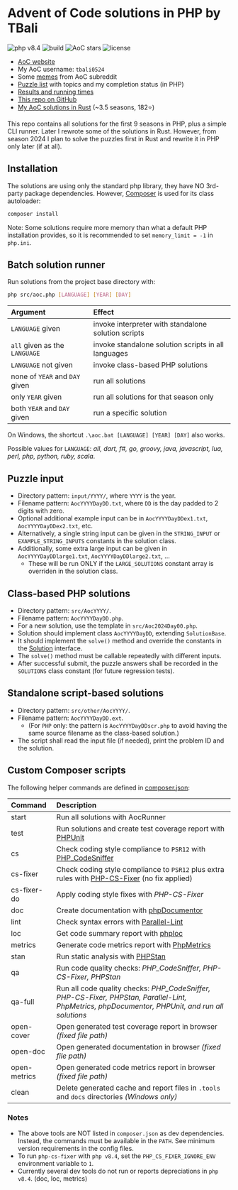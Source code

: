 # Advent of Code solutions in PHP by TBali

![php v8.4](https://shields.io/badge/php-8.4-blue?logo=php)
![build](https://img.shields.io/github/actions/workflow/status/tbali0524/advent-of-code-solutions/qa.yml)
![AoC stars](https://img.shields.io/badge/total%20AoC%20⭐-476-green)
![license](https://img.shields.io/github/license/tbali0524/advent-of-code-solutions)

* [AoC website](https://adventofcode.com/)
* My AoC username: `tbali0524`
* Some [memes](memes.md) from AoC subreddit
* [Puzzle list](puzzles.md) with topics and my completion status (in PHP)
* [Results and running times](results.md)
* [This repo on GitHub](https://github.com/tbali0524/advent-of-code-solutions)
* [My AoC solutions in Rust](https://github.com/tbali0524/advent-of-code-rust) (~3.5 seasons, 182⭐)

This repo contains all solutions for the first 9 seasons in PHP, plus a simple CLI runner. Later I rewrote some of the solutions in Rust. However, from season 2024 I plan to solve the puzzles first in Rust and rewrite it in PHP only later (if at all).

## Installation

The solutions are using only the standard php library, they have NO 3rd-party package dependencies.
However, [Composer](https://getcomposer.org/) is used for its class autoloader:

```sh
composer install
```

Note: Some solutions require more memory than what a default PHP installation provides, so it is recommended to set `memory_limit = -1` in `php.ini`.

## Batch solution runner

Run solutions from the project base directory with:

```sh
php src/aoc.php [LANGUAGE] [YEAR] [DAY]
```

| Argument                       | Effect                                              |
|:-------------------------------|:----------------------------------------------------|
| `LANGUAGE` given               | invoke interpreter with standalone solution scripts |
| `all` given as the `LANGUAGE`  | invoke standalone solution scripts in all languages |
| `LANGUAGE` not given           | invoke class-based PHP solutions                    |
| none of `YEAR` and `DAY` given | run all solutions                                   |
| only `YEAR` given              | run all solutions for that season only              |
| both `YEAR` and `DAY` given    | run a specific solution                             |

On Windows, the shortcut `.\aoc.bat [LANGUAGE] [YEAR] [DAY]` also works.

Possible values for `LANGUAGE`:
_all, dart, f#, go, groovy, java, javascript, lua, perl, php, python, ruby, scala_.

## Puzzle input

* Directory pattern: `input/YYYY/`, where `YYYY` is the year.
* Filename pattern: `AocYYYYDayDD.txt`, where `DD` is the day padded to 2 digits with zero.
* Optional additional example input can be in `AocYYYYDayDDex1.txt`, `AocYYYYDayDDex2.txt`, etc.
* Alternatively, a single string input can be given in the `STRING_INPUT` or `EXAMPLE_STRING_INPUTS` constants in the solution class.
* Additionally, some extra large input can be given in `AocYYYYDayDDlarge1.txt`, `AocYYYYDayDDlarge2.txt`, ...
    * These will be run ONLY if the `LARGE_SOLUTIONS` constant array is overriden in the solution class.

## Class-based PHP solutions

* Directory pattern: `src/AocYYYY/`.
* Filename pattern: `AocYYYYDayDD.php`.
* For a new solution, use the template in `src/Aoc2024Day00.php`.
* Solution should implement class `AocYYYYDayDD`, extending `SolutionBase`.
* It should implement the `solve()` method and override the constants in the [Solution](src/Aoc/Solution.php) interface.
* The `solve()` method must be callable repeatedly with different inputs.
* After successful submit, the puzzle answers shall be recorded in the `SOLUTIONS` class constant (for future regression tests).

## Standalone script-based solutions

* Directory pattern: `src/other/AocYYYY/`.
* Filename pattern: `AocYYYYDayDD.ext`.
    * (For `PHP` only: the pattern is `AocYYYYDayDDscr.php` to avoid having the same source filename as the class-based solution.)
* The script shall read the input file (if needed), print the problem ID and the solution.

## Custom Composer scripts

The following helper commands are defined in [composer.json](composer.json):

|Command      |Description |
|:------------|:-----------|
|start        |Run all solutions with AocRunner|
|test         |Run solutions and create test coverage report with [PHPUnit](https://www.phpunit.de/)|
|cs           |Check coding style compliance to `PSR12` with [PHP_CodeSniffer](https://github.com/PHPCSStandards/PHP_CodeSniffer)|
|cs-fixer     |Check coding style compliance to `PSR12` plus extra rules with [PHP-CS-Fixer](https://cs.symfony.com/) (no fix applied)|
|cs-fixer-do  |Apply coding style fixes with _PHP-CS-Fixer_|
|doc          |Create documentation with [phpDocumentor](https://www.phpdoc.org/)|
|lint         |Check syntax errors with [Parallel-Lint](https://github.com/php-parallel-lint/PHP-Parallel-Lint)|
|loc          |Get code summary report with [phploc](https://github.com/sebastianbergmann/phploc)|
|metrics      |Generate code metrics report with [PhpMetrics](https://phpmetrics.github.io/website/)|
|stan         |Run static analysis with [PHPStan](https://phpstan.org/)|
|qa           |Run code quality checks: _PHP\_CodeSniffer, PHP-CS-Fixer, PHPStan_|
|qa-full      |Run all code quality checks: _PHP\_CodeSniffer, PHP-CS-Fixer, PHPStan, Parallel-Lint, PhpMetrics, phpDocumentor, PHPUnit, and run all solutions_|
|open-cover   |Open generated test coverage report in browser _(fixed file path)_|
|open-doc     |Open generated documentation in browser _(fixed file path)_|
|open-metrics |Open generated code metrics report in browser _(fixed file path)_|
|clean        |Delete generated cache and report files in `.tools` and `docs` directories _(Windows only)_|

### Notes

* The above tools are NOT listed in `composer.json` as dev dependencies. Instead, the commands must be available in the `PATH`. See minimum version requirements in the config files.
* To run `php-cs-fixer` with `php v8.4`, set the `PHP_CS_FIXER_IGNORE_ENV` environment variable to `1`.
* Currently several dev tools do not run or reports depreciations in `php v8.4`. (doc, loc, metrics)
